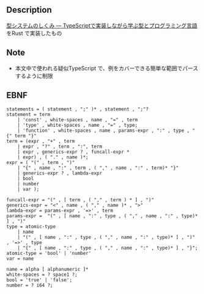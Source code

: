 ## Description

[型システムのしくみ ― TypeScriptで実装しながら学ぶ型とプログラミング言語](https://www.lambdanote.com/products/type-systems) をRust で実装したもの

## Note

- 本文中で使われる疑似TypeScript で、例をカバーできる簡単な範囲でパースするように制限

## EBNF

```
statements = ( statement , ";" )* , statement , ";"?
statement = term
    | 'const' , white-spaces , name , "=" , term
    | 'type' , white-spaces , name , "=" , type;
    | 'function' , white-spaces , name , params-expr , ":" , type , "{" term "}"
term = (expr , "+" , term
    | expr , "?" , term , ":", term
    | expr , generics-expr ? , funcall-expr *
    | expr) , ( "." , name )*;
expr = ( "(" , term , ")"
    | "{" , name , ":" , term , ( "," , name , ":" , term)* "}"
    | generics-expr ? , lambda-expr
    | bool
    | number
    | var );

funcall-expr = "(" , [ term , ( "," , term ) * ] , ")"
generics-expr = "<" , name , ( "," , name )* , ">"
lambda-expr = params-expr , '=>' , term
params-expr =  "(" , [ name , ":" , type , ( "," , name , ":" , type)* ] , ")"
type = atomic-type
    | name
    | "(" , [ name , ":" , type , ( "," , name , ":" , type)* ] , ")" , '=>' , type
    | "{" , [ name , ":" , type , ( "," , name , ":" , type)* ] , "}";
atomic-type = 'bool' | 'number'
var = name

name = alpha [ alphanumeric ]*
white-spaces = ? space1 ?;
bool = 'true' | 'false';
number = ? i64 ?;
```
